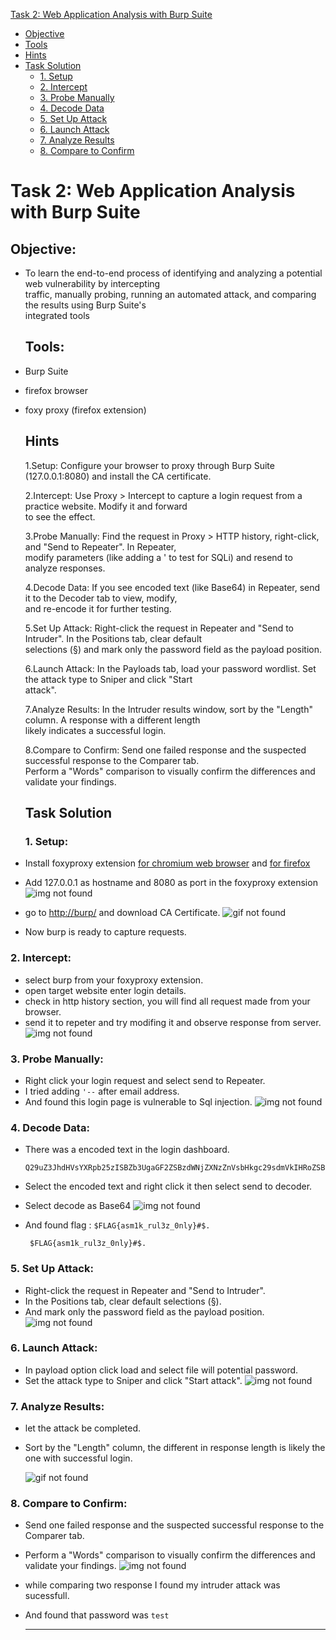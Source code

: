 [Task 2: Web Application Analysis with Burp Suite](#task-2-web-application-analysis-with-burp-suite)
- [Objective](#objective)
- [Tools](#tools)
- [Hints](#hints)
- [Task Solution](#task-solution)
  - [1. Setup](#1-setup)
  - [2. Intercept](#2-intercept)
  - [3. Probe Manually](#3-probe-manually)
  - [4. Decode Data](#4-decode-data)
  - [5. Set Up Attack](#5-set-up-attack)
  - [6. Launch Attack](#6-launch-attack)
  - [7. Analyze Results](#7-analyze-results)
  - [8. Compare to Confirm](#8-compare-to-confirm)



# Task 2: Web Application Analysis with Burp Suite

## Objective: 
- To learn the end-to-end process of identifying and analyzing a potential web vulnerability by intercepting <br>traffic, manually probing, running an automated attack, and comparing the results using Burp Suite's<br> integrated tools

  ## Tools:
- Burp Suite
- firefox browser
- foxy proxy (firefox extension)

  ## Hints

  1.Setup: Configure your browser to proxy through Burp Suite (127.0.0.1:8080) and install the CA certificate.

  2.Intercept: Use Proxy > Intercept to capture a login request from a practice website. Modify it and forward <br> to see the effect.

  3.Probe Manually: Find the request in Proxy > HTTP history, right-click, and "Send to Repeater". In Repeater,<br> modify parameters (like adding a ' to test for SQLi) and resend to analyze responses.

  4.Decode Data: If you see encoded text (like Base64) in Repeater, send it to the Decoder tab to view, modify,<br> and re-encode it for further testing.

  5.Set Up Attack: Right-click the request in Repeater and "Send to Intruder". In the Positions tab, clear default<br>
   selections (§) and mark only the password field as the payload position.

  6.Launch Attack: In the Payloads tab, load your password wordlist. Set the attack type to Sniper and click "Start<br>
   attack".
  
  7.Analyze Results: In the Intruder results window, sort by the "Length" column. A response with a different length<br>
    likely indicates a successful login.
  
  8.Compare to Confirm: Send one failed response and the suspected successful response to the Comparer tab. <br>Perform a
    "Words" comparison to visually confirm the differences and validate your findings.

  ## Task Solution

  ### 1. Setup:

- Install foxyproxy extension [for chromium web browser](https://chromewebstore.google.com/detail/foxyproxy/gcknhkkoolaabfmlnjonogaaifnjlfnp) and [for firefox](https://addons.mozilla.org/en-US/firefox/addon/foxyproxy-standard/?utm_source=addons.mozilla.org&utm_medium=referral&utm_content=search)
- Add 127.0.0.1 as hostname and 8080 as port in the foxyproxy extension
   ![img not found](assets/foxy-proxy.png)
- go to [http://burp/](http://burp/) and download CA Certificate.
 ![gif not found](assets/crt-install.gif)
- Now burp is ready to capture requests.
 ### 2. Intercept:
- select burp from your foxyproxy extension.
- open target website enter login details.
- check in http history section, you will find all request made from your browser.
- send it to repeter and try modifing it and observe response from server.
 ![img not found](assets/login-req-captured.png)

### 3. Probe Manually:

- Right click your login request and select send to Repeater.
- I tried adding `'--` after email address.
- And found this login page is vulnerable to Sql injection.
 ![img not found](assets/sql-injection.png)

### 4. Decode Data:
- There was a encoded text in the login dashboard.

      Q29uZ3JhdHVsYXRpb25zISBZb3UgaGF2ZSBzdWNjZXNzZnVsbHkgc29sdmVkIHRoZSBsYWIgZGVzaWduZWQgYnkgQXNtaWssICRGTEFHe2FzbTFrX3J1bDN6XzBubHl9IyQ=.
- Select the encoded text and right click it then select send to decoder.
- Select decode as Base64
![img not found](assets/msg-decoded.png)
- And found flag : `$FLAG{asm1k_rul3z_0nly}#$.`

       $FLAG{asm1k_rul3z_0nly}#$.

### 5. Set Up Attack:

- Right-click the request in Repeater and "Send to Intruder".
- In the Positions tab, clear default selections (§).
- And mark only the password field as the payload position.
![img not found](assets/intruder-payload.png)

### 6. Launch Attack: 
- In payload option click load and select file will potential password.
- Set the attack type to Sniper and click "Start attack".
  ![img not found](assets/intruder-payload.png)

### 7. Analyze Results:
- let the attack be completed.
- Sort by the "Length" column, the different in response length is likely the one with successful login.

   ![gif not found](assets/intruder-brute.gif)

### 8. Compare to Confirm: 

- Send one failed response and the suspected successful response to the Comparer tab.
- Perform a "Words" comparison to visually confirm the differences and validate your findings.
![img not found](assets/compare.png)
- while comparing two response I found my intruder attack was sucessfull.
- And found that password was `test`
  
  ---

  
